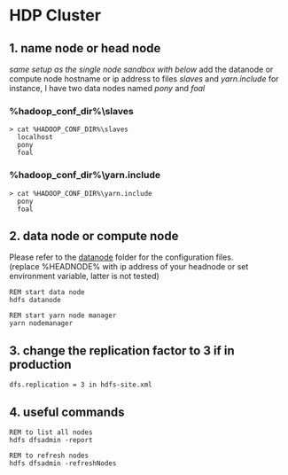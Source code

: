 # HDP Cluster

## 1. name node or head node

 *same setup as the single node sandbox with below*
 add the datanode or compute node hostname or ip address to files *slaves* and *yarn.include*
 for instance, I have two data nodes named _pony_ and _foal_

### %hadoop_conf_dir%\slaves

    > cat %HADOOP_CONF_DIR%\slaves
      localhost
      pony
      foal


### %hadoop_conf_dir%\yarn.include

    > cat %HADOOP_CONF_DIR%\yarn.include
      pony
      foal


## 2. data node or compute node
  Please refer to the [datanode][1] folder for the configuration files.  
  (replace %HEADNODE% with ip address of your headnode or set environment variable, latter is not tested)


    REM start data node
    hdfs datanode

    REM start yarn node manager
    yarn nodemanager

## 3. change the replication factor to 3 if in production

    dfs.replication = 3 in hdfs-site.xml


## 4. useful commands

    REM to list all nodes
    hdfs dfsadmin -report

    REM to refresh nodes
    hdfs dfsadmin -refreshNodes



[1]: https://github.com/MikeXL/HDPonWindows/tree/master/datanode/hdp/hadoop/etc "data node configuration files"
